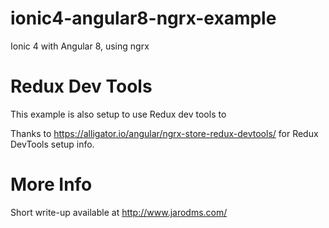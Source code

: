 # ionic4-angular8-ngrx-example
Ionic 4 with Angular 8, using ngrx 

# Redux Dev Tools
This example is also setup to use Redux dev tools to 

Thanks to https://alligator.io/angular/ngrx-store-redux-devtools/ for Redux DevTools setup info. 


# More Info
Short write-up available at http://www.jarodms.com/